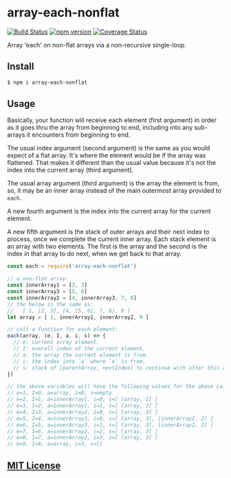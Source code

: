 # array-each-nonflat
[![Build Status](https://travis-ci.org/elidoran/array-each-nonflat.svg?branch=future)](https://travis-ci.org/elidoran/array-each-nonflat)
[![npm version](https://badge.fury.io/js/array-each-nonflat.svg)](http://badge.fury.io/js/array-each-nonflat)
[![Coverage Status](https://coveralls.io/repos/github/elidoran/array-each-nonflat/badge.svg?branch=future)](https://coveralls.io/github/elidoran/array-each-nonflat?branch=future)

Array 'each' on non-flat arrays via a non-recursive single-loop.

## Install

```sh
$ npm i array-each-nonflat
```


## Usage

Basically, your function will receive each element (first argument) in order as it goes thru the array from beginning to end, including into any sub-arrays it encounters from beginning to end.

The usual index argument (second argument) is the same as you would expect of a flat array. It's where the element would be if the array was flattened. That makes it different than the usual value because it's not the index into the current array (third argument).

The usual array argument (third argument) is the array the element is from, so, it may be an inner array instead of the main outermost array provided to `each`.

A new fourth argument is the index into the current array for the current element.

A new fifth argument is the stack of outer arrays and their next index to process, once we complete the current inner array. Each stack element is an array with two elements. The first is the array and the second is the index in that array to do next, when we get back to that array.

```js
const each = require('array-each-nonflat')

// a non-flat array:
const innerArray1 = [2, 3]
const innerArray3 = [5, 6]
const innerArray2 = [4, innerArray3, 7, 8]
// the below is the same as:
//   [ 1, [2, 3], [4, [5, 6], 7, 8], 9 ]
let array = [ 1, innerArray1, innerArray2, 9 ]

// call a function for each element:
each(array, (e, I, a, i, s) => {
  // e: current array element.
  // I: overall index of the current element.
  // a: the array the current element is from.
  // i: the index into `a` where `e` is from.
  // s: stack of [parentArray, nextIndex] to continue with after this array.
})

// the above variables will have the following values for the above call.
// e=1, I=0, a=array, i=0, s=empty
// e=2, I=1, a=innerArray1, i=0, s=[ [array, 2] ]
// e=3, I=2, a=innerArray1, i=1, s=[ [array, 2] ]
// e=4, I=3, a=innerArray2, i=0, s=[ [array, 3] ]
// e=5, I=4, a=innerArray3, i=0, s=[ [array, 3], [innerArray2, 2] ]
// e=6, I=5, a=innerArray3, i=1, s=[ [array, 3], [innerArray2, 2] ]
// e=7, I=6, a=innerArray2, i=2, s=[ [array, 3] ]
// e=8, I=7, a=innerArray2, i=3, s=[ [array, 3] ]
// e=9, I=8, a=array, i=3, s=[]
```

## [MIT License](LICENSE)
